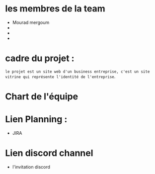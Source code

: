 # les membres de la team 

- Mourad mergoum
-
-
-

# cadre du projet : 

`le projet est un site web d'un business entreprise, c'est un site vitrine qui représente l'identité de l'entreprise`.

# Chart de l'équipe 







# Lien Planning : 

- JIRA


# Lien discord channel 

- l'invitation discord 

